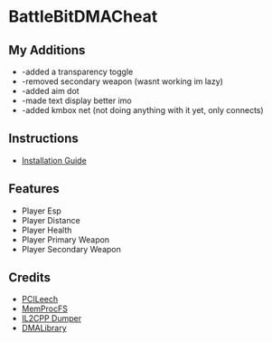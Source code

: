 # BattleBitDMACheat

## My Additions
* -added a transparency toggle
* -removed secondary weapon (wasnt working im lazy)
* -added aim dot
* -made text display better imo
* -added kmbox net (not doing anything with it yet, only connects)

## Instructions
* [Installation Guide](./Instructions.md)

## Features
* Player Esp
* Player Distance
* Player Health
* Player Primary Weapon
* Player Secondary Weapon

## Credits
* [PCILeech](https://github.com/ufrisk/pcileech)
* [MemProcFS](https://github.com/ufrisk/MemProcFS)
* [IL2CPP Dumper](https://github.com/Perfare/Il2CppDumper)
* [DMALibrary](https://github.com/Metick/DMALibrary/tree/Master)
